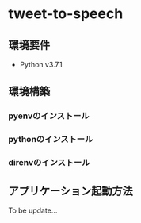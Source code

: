 # tweet-to-speech

## 環境要件

* Python v3.7.1

## 環境構築

### pyenvのインストール

### pythonのインストール

### direnvのインストール

## アプリケーション起動方法

To be update...

